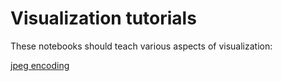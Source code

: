 # Visualization tutorials

These notebooks should teach various aspects of visualization:

[jpeg encoding](http://nbviewer.ipython.org/urls/github.com/PrometheusPi/visualization_tutorial/blob/main/jpeg_encoding_tutorial.ipynb)
